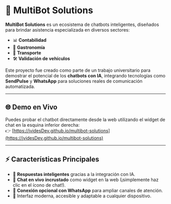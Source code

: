 # 🤖 MultiBot Solutions

**MultiBot Solutions** es un ecosistema de chatbots inteligentes, diseñados para brindar asistencia especializada en diversos sectores:

- 📊 **Contabilidad**  
- 🍴 **Gastronomía**  
- 🚗 **Transporte**  
- 🛠️ **Validación de vehículos**  

Este proyecto fue creado como parte de un trabajo universitario para demostrar el potencial de los **chatbots con IA**, integrando tecnologías como **SendPulse** y **WhatsApp** para soluciones reales de comunicación automatizada.

---

## 🌐 Demo en Vivo

Puedes probar el chatbot directamente desde la web utilizando el widget de chat en la esquina inferior derecha:  
👉 [https://jvidesDev.github.io/multibot-solutions](https://jvidesDev.github.io/multibot-solutions)

---

## ⚡ Características Principales

- 🤖 **Respuestas inteligentes** gracias a la integración con IA.
- 💬 **Chat en vivo incrustado** como widget en la web (¡simplemente haz clic en el ícono de chat!).
- 📱 **Conexión opcional con WhatsApp** para ampliar canales de atención.
- 🌟 Interfaz moderna, accesible y adaptable a cualquier dispositivo.
